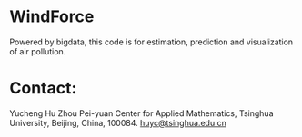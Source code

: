 # WindForce
Powered by bigdata, this code is for estimation, prediction and visualization of air pollution.

# Contact:
Yucheng Hu
Zhou Pei-yuan Center for Applied Mathematics, Tsinghua University, Beijing, China, 100084.
huyc@tsinghua.edu.cn
